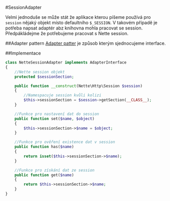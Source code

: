 #SessionAdapter

Velmi jednoduše se může stát že aplikace kterou píšeme používá pro ``session`` nějaký objekt místo defaultního ``$_SESSION``. V takovém případě je potřeba napsat adaptér abz knihovna mohla pracovat se session.
Předpákládejme že potřebujeme pracovat s Nette session.

##Adapter pattern
[Adapter patter](https://github.com/domnikl/DesignPatternsPHP/tree/master/Structural/Adapter) je způsob kterým sjednocujeme interface.

##Implementace
```PHP
class NetteSessionAdapter implements AdapterInterface
{
    //Nette session objekt
    protected $sessionSection;

    public function __construct(Nette\Http\Session $session)
    {
        //Namespacuje session kvůli kolizi
        $this->sessionSection = $session->getSection(__CLASS__);
    }

    //Funkce pro nastavení dat do session
    public function set($name, $object)
    {
        $this->sessionSection->$name = $object;
    }

    //Funkce pro ověření existence dat v session
    public function has($name)
    {
        return isset($this->sessionSection->$name);
    }

    //Funkce pro získání dat ze session
    public function get($name)
    {
        return $this->sessionSection->$name;
    }
}
```
